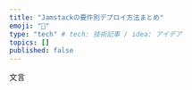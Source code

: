 ```yaml
---
title: "Jamstackの要件別デプロイ方法まとめ"
emoji: "👻"
type: "tech" # tech: 技術記事 / idea: アイデア
topics: []
published: false
---
```


文言
